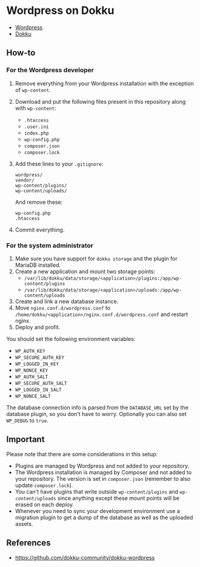# Wordpress on Dokku

- [Wordpress](http://wordpress.org)
- [Dokku](http://dokku.viewdocs.io/dokku)

## How-to

### For the Wordpress developer

1. Remove everything from your Wordpress installation with the exception of `wp-content`.
2. Download and put the following files present in this repository along with `wp-content`:
    - `.htaccess`
    - `.user.ini`
    - `index.php`
    - `wp-config.php`
    - `composer.json`
    - `composer.lock`
3. Add these lines to your `.gitignore`:
    ```
    wordpress/
    vendor/
    wp-content/plugins/
    wp-content/uploads/
    ```

    And remove these:

    ```
    wp-config.php
    .htaccess
    ```
4. Commit everything.

### For the system administrator

1. Make sure you have support for `dokku storage` and the plugin for MariaDB installed.
2. Create a new application and mount two storage points:
    - `/var/lib/dokku/data/storage/<application>/plugins:/app/wp-content/plugins`
    - `/var/lib/dokku/data/storage/<application>/uploads:/app/wp-content/uploads`
3. Create and link a new database instance.
4. Move `nginx.conf.d/wordpress.conf` to `/home/dokku/<application>/nginx.conf.d/wordpress.conf` and restart nginx.
5. Deploy and profit.

You should set the following environment variables:

- `WP_AUTH_KEY`
- `WP_SECURE_AUTH_KEY`
- `WP_LOGGED_IN_KEY`
- `WP_NONCE_KEY`
- `WP_AUTH_SALT`
- `WP_SECURE_AUTH_SALT`
- `WP_LOGGED_IN_SALT`
- `WP_NONCE_SALT`

The database connection info is parsed from the `DATABASE_URL` set by the database plugin, so you don't have to worry. Optionally you can also set `WP_DEBUG` to `true`.

## Important

Please note that there are some considerations in this setup:

- Plugins are managed by Wordpress and not added to your repository.
- The Wordpress installation is managed by Composer and not added to your repository. The version is set in `composer.json` (remember to also update `composer.lock`).
- You can't have plugins that write outside `wp-content/plugins` and `wp-content/uploads` since anything except these mount points will be erased on each deploy.
- Whenever you need to sync your development environment use a migration plugin to get a dump of the database as well as the uploaded assets.

## References

- https://github.com/dokku-community/dokku-wordpress
